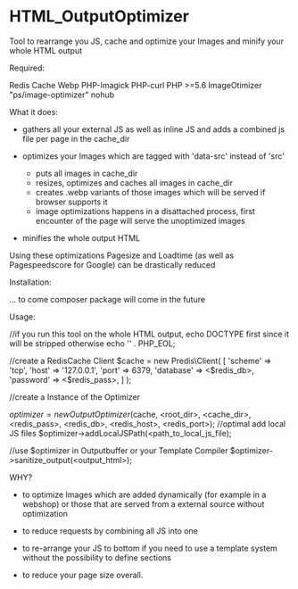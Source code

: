 
# HTML_OutputOptimizer
Tool to rearrange you JS, cache and optimize your Images and minify your whole HTML output


Required:

Redis Cache
Webp
PHP-Imagick
PHP-curl
PHP >=5.6
ImageOtimizer "ps/image-optimizer"
nohub

What it does:

* gathers all your external JS as well as inline JS and adds a combined js file per page in the cache_dir
* optimizes your Images which are tagged with 'data-src' instead of 'src'
  - puts all images in cache_dir
  - resizes, optimizes and caches all images in cache_dir
  - creates .webp variants of those images which will be served if browser supports it
  - image optimizations happens in a disattached process, first encounter of the page will serve the unoptimized images
  
* minifies the whole output HTML

Using these optimizations Pagesize and Loadtime (as well as Pagespeedscore for Google) can be drastically reduced


Installation:

... to come composer package will come in the future


Usage:

//if you run this tool on the whole HTML output, echo DOCTYPE first since it will be stripped otherwise
echo '<!DOCTYPE html>' . PHP_EOL;


//create a RedisCache Client
$cache = new Predis\Client(
    [
        'scheme'   => 'tcp',
        'host'     => '127.0.0.1',
        'port'     => 6379,
        'database' => <$redis_db>,
        'password' => <$redis_pass>,
    ]
);

//create a Instance of the Optimizer

$optimizer = new OutputOptimizer($cache, <root_dir>, <cache_dir>, <redis_pass>, <redis_db>, <redis_host>, <redis_port>);
//optimal add local JS files
$optimizer->addLocalJSPath(<path_to_local_js_file);


//use $optimizer in Outputbuffer or your Template Compiler
$optimizer->sanitize_output(<output_html>);



WHY?

* to optimize Images which are added dynamically (for example in a webshop) or those that are served from a external source without optimization

* to reduce requests by combining all JS into one

* to re-arrange your JS to bottom if you need to use a template system without the possibility to define sections

* to reduce your page size overall.
